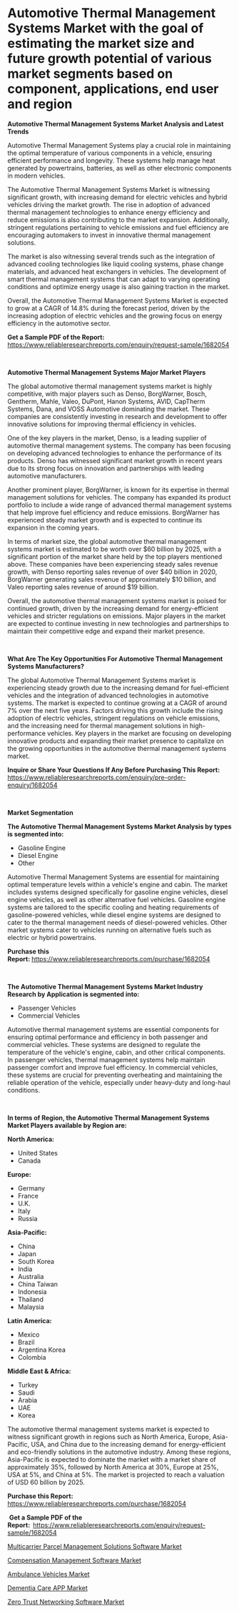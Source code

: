 <p><h1>Automotive Thermal Management Systems Market with the goal of estimating the market size and future growth potential of various market segments based on component, applications, end user and region</h1></p><p><strong>Automotive Thermal Management Systems Market Analysis and Latest Trends</strong></p>
<p><p>Automotive Thermal Management Systems play a crucial role in maintaining the optimal temperature of various components in a vehicle, ensuring efficient performance and longevity. These systems help manage heat generated by powertrains, batteries, as well as other electronic components in modern vehicles.</p><p>The Automotive Thermal Management Systems Market is witnessing significant growth, with increasing demand for electric vehicles and hybrid vehicles driving the market growth. The rise in adoption of advanced thermal management technologies to enhance energy efficiency and reduce emissions is also contributing to the market expansion. Additionally, stringent regulations pertaining to vehicle emissions and fuel efficiency are encouraging automakers to invest in innovative thermal management solutions.</p><p>The market is also witnessing several trends such as the integration of advanced cooling technologies like liquid cooling systems, phase change materials, and advanced heat exchangers in vehicles. The development of smart thermal management systems that can adapt to varying operating conditions and optimize energy usage is also gaining traction in the market.</p><p>Overall, the Automotive Thermal Management Systems Market is expected to grow at a CAGR of 14.8% during the forecast period, driven by the increasing adoption of electric vehicles and the growing focus on energy efficiency in the automotive sector.</p></p>
<p><strong>Get a Sample PDF of the Report:&nbsp;</strong> <a href="https://www.reliableresearchreports.com/enquiry/request-sample/1682054">https://www.reliableresearchreports.com/enquiry/request-sample/1682054</a></p>
<p>&nbsp;</p>
<p><strong>Automotive Thermal Management Systems Major Market Players</strong></p>
<p><p>The global automotive thermal management systems market is highly competitive, with major players such as Denso, BorgWarner, Bosch, Gentherm, Mahle, Valeo, DuPont, Hanon Systems, AVID, CapTherm Systems, Dana, and VOSS Automotive dominating the market. These companies are consistently investing in research and development to offer innovative solutions for improving thermal efficiency in vehicles.</p><p>One of the key players in the market, Denso, is a leading supplier of automotive thermal management systems. The company has been focusing on developing advanced technologies to enhance the performance of its products. Denso has witnessed significant market growth in recent years due to its strong focus on innovation and partnerships with leading automotive manufacturers.</p><p>Another prominent player, BorgWarner, is known for its expertise in thermal management solutions for vehicles. The company has expanded its product portfolio to include a wide range of advanced thermal management systems that help improve fuel efficiency and reduce emissions. BorgWarner has experienced steady market growth and is expected to continue its expansion in the coming years.</p><p>In terms of market size, the global automotive thermal management systems market is estimated to be worth over $60 billion by 2025, with a significant portion of the market share held by the top players mentioned above. These companies have been experiencing steady sales revenue growth, with Denso reporting sales revenue of over $40 billion in 2020, BorgWarner generating sales revenue of approximately $10 billion, and Valeo reporting sales revenue of around $19 billion.</p><p>Overall, the automotive thermal management systems market is poised for continued growth, driven by the increasing demand for energy-efficient vehicles and stricter regulations on emissions. Major players in the market are expected to continue investing in new technologies and partnerships to maintain their competitive edge and expand their market presence.</p></p>
<p>&nbsp;</p>
<p><strong>What Are The Key Opportunities For Automotive Thermal Management Systems Manufacturers?</strong></p>
<p><p>The global Automotive Thermal Management Systems market is experiencing steady growth due to the increasing demand for fuel-efficient vehicles and the integration of advanced technologies in automotive systems. The market is expected to continue growing at a CAGR of around 7% over the next five years. Factors driving this growth include the rising adoption of electric vehicles, stringent regulations on vehicle emissions, and the increasing need for thermal management solutions in high-performance vehicles. Key players in the market are focusing on developing innovative products and expanding their market presence to capitalize on the growing opportunities in the automotive thermal management systems market.</p></p>
<p><strong>Inquire or Share Your Questions If Any Before Purchasing This Report:</strong> <a href="https://www.reliableresearchreports.com/enquiry/pre-order-enquiry/1682054">https://www.reliableresearchreports.com/enquiry/pre-order-enquiry/1682054</a></p>
<p>&nbsp;</p>
<p><strong>Market Segmentation</strong></p>
<p><strong>The Automotive Thermal Management Systems Market Analysis by types is segmented into:</strong></p>
<p><ul><li>Gasoline Engine</li><li>Diesel Engine</li><li>Other</li></ul></p>
<p><p>Automotive Thermal Management Systems are essential for maintaining optimal temperature levels within a vehicle's engine and cabin. The market includes systems designed specifically for gasoline engine vehicles, diesel engine vehicles, as well as other alternative fuel vehicles. Gasoline engine systems are tailored to the specific cooling and heating requirements of gasoline-powered vehicles, while diesel engine systems are designed to cater to the thermal management needs of diesel-powered vehicles. Other market systems cater to vehicles running on alternative fuels such as electric or hybrid powertrains.</p></p>
<p><strong>Purchase this Report:&nbsp;</strong><a href="https://www.reliableresearchreports.com/purchase/1682054">https://www.reliableresearchreports.com/purchase/1682054</a></p>
<p>&nbsp;</p>
<p><strong>The Automotive Thermal Management Systems Market Industry Research by Application is segmented into:</strong></p>
<p><ul><li>Passenger Vehicles</li><li>Commercial Vehicles</li></ul></p>
<p><p>Automotive thermal management systems are essential components for ensuring optimal performance and efficiency in both passenger and commercial vehicles. These systems are designed to regulate the temperature of the vehicle's engine, cabin, and other critical components. In passenger vehicles, thermal management systems help maintain passenger comfort and improve fuel efficiency. In commercial vehicles, these systems are crucial for preventing overheating and maintaining the reliable operation of the vehicle, especially under heavy-duty and long-haul conditions.</p></p>
<p>&nbsp;</p>
<p><strong>In terms of Region, the Automotive Thermal Management Systems Market Players available by Region are:</strong></p>
<p>
    <p> <strong> North America: </strong>
        <ul>
            <li>United States</li>
            <li>Canada</li>
        </ul>
        </p> 
    <p> <strong> Europe: </strong>
        <ul>
            <li>Germany</li>
            <li>France</li>
            <li>U.K.</li>
            <li>Italy</li>
            <li>Russia</li>
        </ul>
        </p> 
    <p> <strong> Asia-Pacific: </strong>
        <ul>
            <li>China</li>
            <li>Japan</li>
            <li>South Korea</li>
            <li>India</li>
            <li>Australia</li>
            <li>China Taiwan</li>
            <li>Indonesia</li>
            <li>Thailand</li>
            <li>Malaysia</li>
        </ul>
        </p> 
    <p> <strong> Latin America: </strong>
        <ul>
            <li>Mexico</li>
            <li>Brazil</li>
            <li>Argentina Korea</li>
            <li>Colombia</li>
        </ul>
        </p> 
    <p> <strong> Middle East & Africa: </strong>
        <ul>
            <li>Turkey</li>
            <li>Saudi</li>
            <li>Arabia</li>
            <li>UAE</li>
            <li>Korea</li>
        </ul>
    </p>
    </p>
<p><p>The automotive thermal management systems market is expected to witness significant growth in regions such as North America, Europe, Asia-Pacific, USA, and China due to the increasing demand for energy-efficient and eco-friendly solutions in the automotive industry. Among these regions, Asia-Pacific is expected to dominate the market with a market share of approximately 35%, followed by North America at 30%, Europe at 25%, USA at 5%, and China at 5%. The market is projected to reach a valuation of USD 60 billion by 2025.</p></p>
<p><strong>Purchase this Report: </strong><a href="https://www.reliableresearchreports.com/purchase/1682054">https://www.reliableresearchreports.com/purchase/1682054</a></p>
<p>&nbsp;<strong>Get a Sample PDF of the Report:&nbsp;&nbsp;</strong><a href="https://www.reliableresearchreports.com/enquiry/request-sample/1682054">https://www.reliableresearchreports.com/enquiry/request-sample/1682054</a></p>
<p><strong></strong></p>
<p><p><a href="https://medium.com/p/102b8e3da965/edit">Multicarrier Parcel Management Solutions Software Market</a></p><p><a href="https://medium.com/@kathyburton10/compensation-management-software-market-insights-into-market-cagr-market-trends-and-growth-5a5acda07cef">Compensation Management Software Market</a></p><p><a href="https://github.com/GroverBarry/Market-Research-Report-List-4/blob/main/ambulance-vehicles-market.md">Ambulance Vehicles Market</a></p><p><a href="https://github.com/kathiaseamanalvaradovlprc2h/Market-Research-Report-List-1/blob/main/dementia-care-app-market.md">Dementia Care APP Market</a></p><p><a href="https://medium.com/@emilywest91/zero-trust-networking-software-market-competitive-analysis-market-trends-and-forecast-to-2031-a3688c91af46">Zero Trust Networking Software Market</a></p></p>